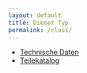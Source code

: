 ```yaml
---
layout: default
title: Dieser Typ
permalink: /class/
---
```


* [Technische Daten](http://www.7-forum.com/modelle/e38/technische_daten.php)
* [Teilekatalog](http://bmwteilekatalog24.info/bmw/P/E38/Lim/750iL%20M73/ECE/L/A/1995/09)

